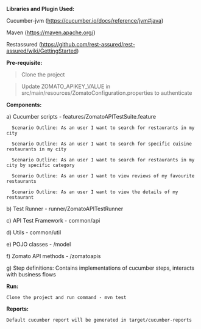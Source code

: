 <b>Libraries and Plugin Used:</b>

Cucumber-jvm (https://cucumber.io/docs/reference/jvm#java)

Maven (https://maven.apache.org/)

Restassured (https://github.com/rest-assured/rest-assured/wiki/GettingStarted)


<b>Pre-requisite:</b>

> Clone the project 

> Update ZOMATO_APIKEY_VALUE in src/main/resources/ZomatoConfiguration.properties to authenticate 


<b>Components:</b>

a)  Cucumber scripts - features/ZomatoAPITestSuite.feature
      
      Scenario Outline: As an user I want to search for restaurants in my city
			
      Scenario Outline: As an user I want to search for specific cuisine restaurants in my city
			
      Scenario Outline: As an user I want to search for restaurants in my city by specific category
      
      Scenario Outline: As an user I want to view reviews of my favourite restaurants
 		
      Scenario Outline: As an user I want to view the details of my restaurant

b)  Test Runner - runner/ZomatoAPITestRunner

c)  API Test Framework - common/api

d)  Utils - common/util

e)  POJO classes - /model

f)  Zomato API methods - /zomatoapis

g)  Step definitions: Contains implementations of cucumber steps, interacts with business flows

<b>Run:</b> 
	
	Clone the project and run command - mvn test

<b>Reports:</b> 
        
	Default cucumber report will be generated in target/cucumber-reports

